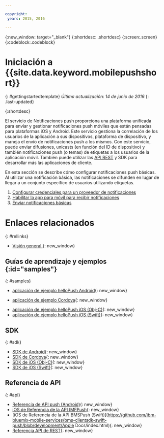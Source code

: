 ```yaml
---

copyright:
 years: 2015, 2016

---
```


{:new_window: target="_blank"}
{:shortdesc: .shortdesc}
{:screen:.screen}
{:codeblock:.codeblock}

# Iniciación a {{site.data.keyword.mobilepushshort}}
{: #gettingstartedtemplate}
*Última actualización: 14 de junio de 2016*
{: .last-updated}

{:shortdesc}

El servicio de Notificaciones push proporciona una plataforma unificada para enviar y gestionar notificaciones push móviles que están pensadas para plataformas iOS y Android. Este servicio gestiona la correlación de los usuarios de la aplicación a sus dispositivos, plataforma de dispositivo,
        y maneja el envío de notificaciones push a los mismos. Con este servicio, puede enviar difusiones, unicasts (en función del ID de dispositivo) y también notificaciones push (o temas) de etiquetas a los usuarios de la aplicación móvil. También puede utilizar las [API REST](https://mobile.{DomainName}/imfpushrestapidocs/) y SDK para desarrollar más las aplicaciones de cliente.

En esta sección se describe cómo configurar notificaciones push básicas. Al utilizar
      una notificación básica, las notificaciones se difunden en lugar de llegar a un conjunto específico
      de usuarios utilizando etiquetas.

1. [Configurar credenciales para un
              proveedor de notificaciones](t__main_push_config_provider.html)
2. [Habilitar la app para móvil para recibir notificaciones](c_enable_push.html)
3. [Enviar notificaciones básicas](t_send_push_notifications.html)

# Enlaces relacionados
{: #rellinks}

* [Visión general ](c_overview_push.md){: new_window}

## Guías de aprendizaje y ejemplos {:id="samples"}
{: #samples}
* [aplicación de ejemplo helloPush Android](https://github.com/ibm-bluemix-mobile-services/bms-samples-android-hellopush/){: new_window}
- [aplicación de ejemplo Cordova](https://github.com/ibm-bluemix-mobile-services/bms-samples-cordova-hellopush){: new_window}
* [aplicación de ejemplo helloPush iOS (Obj-C)](https://github.com/ibm-bluemix-mobile-services/bms-samples-ios-hellopush/){: new_window}
* [aplicación de ejemplo helloPush iOS (Swift)](https://github.com/ibm-bluemix-mobile-services/bms-samples-swift-hellopush){: new_window}

## SDK
{: #sdk}
* [SDK de Android](https://github.com/ibm-bluemix-mobile-services/bms-clientsdk-android-push){: new_window}
* [SDK de Cordova](https://github.com/ibm-bluemix-mobile-services/bms-clientsdk-cordova-plugin-push){: new_window}
* [SDK de iOS (Obj-C)](https://hub.jazz.net/git/bluemixmobilesdk/imf-ios-sdk/archive?revstr=master){: new_window}
* [SDK de iOS (Swift)](https://codeload.github.com/ibm-bluemix-mobile-services/bms-clientsdk-swift-push/zip/master){: new_window}

## Referencia de API
{: #api}
* [Referencia de API push (Android)](https://classicdocs.ng.bluemix.net/docs/api/content/api/mobilefirst/android/push-api-doc/overview-summary.html){: new_window}
* [iOS de Referencia de la API IMFPush](https://classicdocs.ng.bluemix.net/docs/api/content/api/mobilefirst/ios/IMFPush_api-doc/html/index.html){: new_window}
* [iOS de Referencia de la API BMSPush (Swift)](https://github.com/ibm-bluemix-mobile-services/bms-clientsdk-swift-push/blob/development/Apple Docs/index.html){: new_window}
* [Referencia API de REST](https://mobile.{DomainName}/imfpushrestapidocs/){: new_window}
